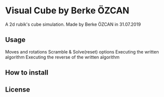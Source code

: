 # Visual Cube by Berke ÖZCAN
A 2d rubik's cube simulation. Made by Berke ÖZCAN in 31.07.2019

## Usage
Moves and rotations
Scramble & Solve(reset) options
Executing the written algorithm
Executing the reverse of the written algorithm

## How to install

## License
